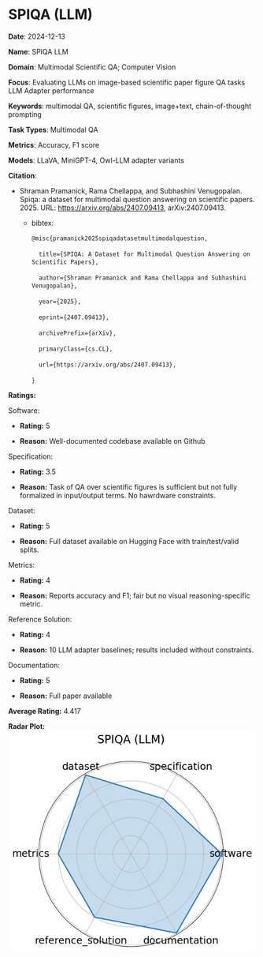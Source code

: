 # SPIQA (LLM)


**Date**: 2024-12-13


**Name**: SPIQA  LLM 


**Domain**: Multimodal Scientific QA; Computer Vision


**Focus**: Evaluating LLMs on image-based scientific paper figure QA tasks  LLM Adapter performance 


**Keywords**: multimodal QA, scientific figures, image+text, chain-of-thought prompting


**Task Types**: Multimodal QA


**Metrics**: Accuracy, F1 score


**Models**: LLaVA, MiniGPT-4, Owl-LLM adapter variants


**Citation**:


- Shraman Pramanick, Rama Chellappa, and Subhashini Venugopalan. Spiqa: a dataset for multimodal question answering on scientific papers. 2025. URL: https://arxiv.org/abs/2407.09413, arXiv:2407.09413.

  - bibtex:
      ```
      @misc{pramanick2025spiqadatasetmultimodalquestion,

        title={SPIQA: A Dataset for Multimodal Question Answering on Scientific Papers}, 

        author={Shraman Pramanick and Rama Chellappa and Subhashini Venugopalan},

        year={2025},

        eprint={2407.09413},

        archivePrefix={arXiv},

        primaryClass={cs.CL},

        url={https://arxiv.org/abs/2407.09413}, 

      }

      ```

**Ratings:**


Software:


  - **Rating:** 5


  - **Reason:** Well-documented codebase available on Github 


Specification:


  - **Rating:** 3.5


  - **Reason:** Task of QA over scientific figures is sufficient but not fully formalized in input/output terms. No hawrdware constraints. 


Dataset:


  - **Rating:** 5


  - **Reason:** Full dataset available on Hugging Face with train/test/valid splits. 


Metrics:


  - **Rating:** 4


  - **Reason:** Reports accuracy and F1; fair but no visual reasoning-specific metric. 


Reference Solution:


  - **Rating:** 4


  - **Reason:** 10 LLM adapter baselines; results included without constraints. 


Documentation:


  - **Rating:** 5


  - **Reason:** Full paper available 


**Average Rating:** 4.417


**Radar Plot:**
 ![Spiqa Llm radar plot](../../tex/images/spiqa_llm_radar.png)